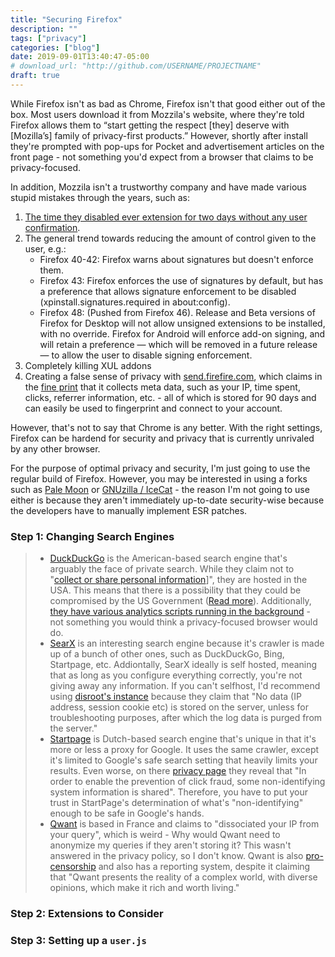 ```yaml
---
title: "Securing Firefox"
description: ""
tags: ["privacy"]
categories: ["blog"]
date: 2019-09-01T13:40:47-05:00
# download_url: "http://github.com/USERNAME/PROJECTNAME"
draft: true
---
```



While Firefox isn't as bad as Chrome, Firefox isn't that good either out of the box. Most users download it from Mozzila's website, where they're told Firefox allows them to “start getting the respect [they] deserve with [Mozilla’s] family of privacy-first products.” However, shortly after install they're prompted with pop-ups for Pocket and advertisement articles on the front page - not something you'd expect from a browser that claims to be privacy-focused.


In addition, Mozzila isn't a trustworthy company and have made various stupid mistakes through the years, such as:

1. [The time they disabled ever extension for two days without any user confirmation](https://archive.is/2sCXB/).
2. The general trend towards reducing the amount of control given to the user, e.g.:
    * Firefox 40-42: Firefox warns about signatures but doesn't enforce them.
    * Firefox 43: Firefox enforces the use of signatures by default, but has a preference that allows signature enforcement to be disabled (xpinstall.signatures.required in about:config).
    * Firefox 48: (Pushed from Firefox 46). Release and Beta versions of Firefox for Desktop will not allow unsigned extensions to be installed, with no override. Firefox for Android will enforce add-on signing, and will retain a preference — which will be removed in a future release — to allow the user to disable signing enforcement.
3. Completely killing XUL addons
4. Creating a false sense of privacy with [send.firefire.com](https://send.firefox.com), which claims in the [fine print](https://send.firefox.com/legal) that it collects meta data, such as your IP, time spent, clicks, referrer information, etc. - all of which is stored for 90 days and can easily be used to fingerprint and connect to your account. 


However, that's not to say that Chrome is any better. With the right settings, Firefox can be hardend for security and privacy that is currently unrivaled by any other browser.

For the purpose of optimal privacy and security, I'm just going to use the regular build of Firefox. However, you may be interested in using a forks such as [Pale Moon](https://www.palemoon.org/) or [GNUzilla / IceCat](https://www.gnu.org/software/gnuzilla/) - the reason I'm not going to use either is because they aren't immediately up-to-date security-wise because the developers have to manually implement ESR patches.


### Step 1: Changing Search Engines
>* [DuckDuckGo](duckduckgo.com) is the American-based search engine that's arguably the face of private search. While they claim not to "[collect or share personal information](https://duckduckgo.com/privacy)]", they are hosted in the USA. This means that there is a possibility that they could be compromised by the US Government ([Read more](https://spyware.neocities.org/translations/duckduckgo_article.html)). Additionally, [they have various analytics scripts running in the background](https://web.archive.org/web/20180909162803/https://duck.co/help/privacy/atb) - not something you would think a privacy-focused browser would do.
>* [SearX](https://searx.me/) is an interesting search engine because it's crawler is made up of a bunch of other ones, such as DuckDuckGo, Bing, Startpage, etc. Addiontally, SearX ideally is self hosted, meaning that as long as you configure everything correctly, you're not giving away any information. If you can't selfhost, I'd recommend using [disroot's instance](https://search.disroot.org/) because they claim that "No data (IP address, session cookie etc) is stored on the server, unless for troubleshooting purposes, after which the log data is purged from the server."
>* [Startpage](https://www.startpage.com/) is Dutch-based search engine that's unique in that it's more or less a proxy for Google. It uses the same crawler, except it's limited to Google's safe search setting that heavily limits your results. Even worse, on there [privacy page](https://www.startpage.com/en/search/privacy-policy.html) they reveal that "In order to enable the prevention of click fraud, some non-identifying system information is shared". Therefore, you have to put your trust in StartPage's determination of what's "non-identifying" enough to be safe in Google's hands.
>* [Qwant](https://www.qwant.com/) is based in France and claims to "dissociated your IP from your query", which is weird - Why would Qwant need to anonymize my queries if they aren't storing it? This wasn't answered in the privacy policy, so I don't know. Qwant is also [pro-censorship](https://archive.is/6f686) and also has a reporting system, despite it claiming that "Qwant presents the reality of a complex world, with diverse opinions, which make it rich and worth living."

### Step 2: Extensions to Consider



### Step 3: Setting up a `user.js`

